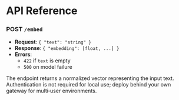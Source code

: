 # API Reference

### POST `/embed`
- **Request**: `{ "text": "string" }`
- **Response**: `{ "embedding": [float, ...] }`
- **Errors**:
  - `422` if `text` is empty
  - `500` on model failure

The endpoint returns a normalized vector representing the input text. Authentication is not required for local use; deploy behind your own gateway for multi‑user environments.

